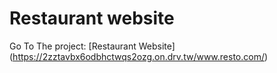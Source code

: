 # Restaurant website
Go To The project: [Restaurant Website] (https://2zztavbx6odbhctwqs2ozg.on.drv.tw/www.resto.com/)
